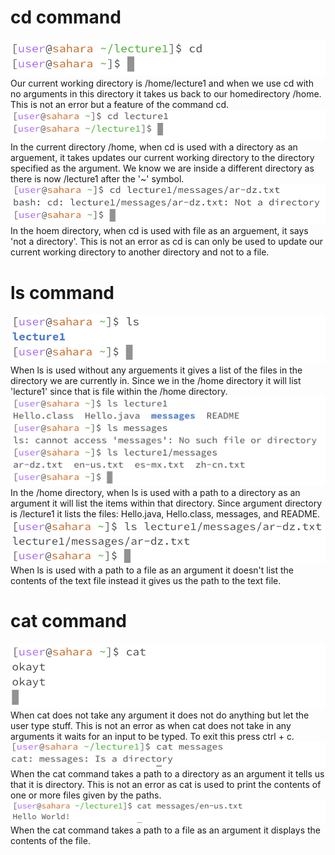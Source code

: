 # cd command
![Image](picturd/cdempty1.png)  
Our current working directory is /home/lecture1 and when we use cd with no arguments in this directory it takes us back to our homedirectory /home. This is not an error but a feature of the command cd.
![Image](cddirectory.png)  
In the current directory /home, when cd is used with a directory as an arguement, it takes updates our current working directory to the directory specified as the argument. We know we are inside a different directory as there is now /lecture1 after the '~' symbol. 
![Image](cdtxt1.png)  
In the hoem directory, when cd is used with file as an arguement, it says 'not a directory'. This is not an error as cd is can only be used to update our current working directory to another directory and not to a file.

# ls command
![Image](lsempty.png)  
When ls is used without any arguements it gives a list of the files in the directory we are currently in. Since we in the /home directory it will list 'lecture1' since that is file within the /home directory.
![Image](lsdirectory1.png)  
In the /home directory, when ls is used with a path to a directory as an argument it will list the items within that directory. Since argument directory is /lecture1 it lists the files: Hello.java, Hello.class, messages, and README.
![Image](lstxt1.png)  
When ls is used with a path to a file as an argument it doesn't list the contents of the text file instead it gives us the path to the text file.

# cat command
![Image](catempty.png)  
When cat does not take any argument it does not do anything but let the user type stuff. This is not an error as when cat does not take in any arguments it waits for an input to be typed. To exit this press ctrl +  c.
![Image](catdirectory.png)  
When the cat command takes a path to a directory as an argument it tells us that it is directory. This is not an error as cat is used to print the contents of one or more files given by the paths.
![Image](cattxt.png)  
When the cat command takes a path to a file as an argument it displays the contents of the file. 

